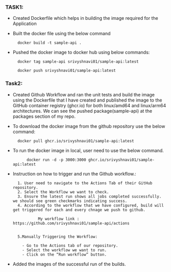 ### TASK1:
- Created Dockerfile which helps in building the image required for the Application
- Built the docker file using the below command
        
        docker build -t sample-api .
        
- Pushed the docker image to docker hub using below commands:
        
        docker tag sample-api srivyshnavi01/sample-api:latest
        
        docker push srivyshnavi01/sample-api:latest
### Task2:

- Created Github Workflow and ran the unit tests and build the image using the
Dockerfile that I have created and published the image to the GitHub container
registry (ghcr.io) for both linux/amd64 and 
linux/arm64 architectures. We can see the pushed package(sample-api) at the packages section of my repo.

- To download the docker image from the github repository use the below command:

        docker pull ghcr.io/srivyshnavi01/sample-api:latest

- To run the docker image in local, user need to use the below command.

            docker run -d -p 3000:3000 ghcr.io/srivyshnavi01/sample-api:latest

- Instruction on how to trigger and run the Github workflow.:

        1. User need to navigate to the Actions Tab of their GitHub repository.
        2. Select the Workflow we want to check.
        3. Ensure the latest run shows all jobs completed successfully. we should see green checkmarks indicating success.
        4. According to the workflow that we have configured, build will get triggered for each and every chnage we push to github.

                 My workflow link : https://github.com/srivyshnavi01/sample-api/actions
  
       
        5.Manually Triggering the Workflow:

          - Go to the Actions tab of our repository.
          - Select the workflow we want to run.
          - Click on the “Run workflow” button.

- Added the images of the successful run of the builds.


